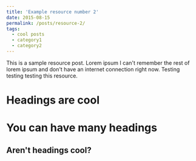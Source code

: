 ```yaml
---
title: 'Example resource number 2'
date: 2015-08-15
permalink: /posts/resource-2/
tags:
  - cool posts
  - category1
  - category2
---
```


This is a sample resource post. Lorem ipsum I can't remember the rest of lorem ipsum and don't have an internet connection right now. Testing testing testing this resource.

Headings are cool
======

You can have many headings
======

Aren't headings cool?
------
